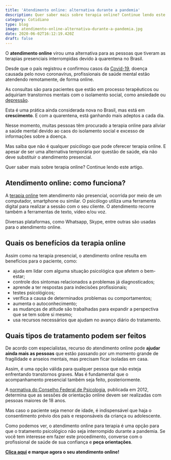 ```yaml
---
title: 'Atendimento online: alternativa durante a pandemia'
description: Quer saber mais sobre terapia online? Continue lendo este artigo.
category: Cotidiano
type: blog
image: atendimento-online-alternativa-durante-a-pandemia.jpg
date: 2020-06-02T16:12:19.420Z
draft: false
---
```


O **atendimento online** virou uma alternativa para as pessoas que tiveram as terapias presenciais interrompidas devido à quarentena no Brasil.

Desde que o país registrou e confirmou casos da [Covid-19](/como-lidar-com-a-histeria-coletiva-por-conta-da-covid-19/), doença causada pelo novo coronavírus, profissionais de saúde mental estão atendendo remotamente, de forma online.

As consultas são para pacientes que estão em processo terapêuticos ou adquiriam transtornos mentais com o isolamento social, como ansiedade ou [depressão](/tristeza-ou-depressao-como-diferenciar-uma-da-outra/).

Esta é uma prática ainda considerada nova no Brasil, mas está em **crescimento**. E com a quarentena, está ganhando mais adeptos a cada dia.

Nesse momento, muitas pessoas têm procurado a terapia online para aliviar a saúde mental devido ao caos do isolamento social e excesso de informações sobre a doença.

Mas saiba que não é qualquer psicólogo que pode oferecer terapia online. E apesar de ser uma alternativa temporária por questão de saúde, ela não deve substituir o atendimento presencial.

Quer saber mais sobre terapia online? Continue lendo este artigo.

## **Atendimento online: como funciona?**

A [terapia online](/psicologo-online/) tem atendimento não presencial, ocorrida por meio de um computador, smartphone ou similar. O psicólogo utiliza uma ferramenta digital para realizar a sessão com o seu cliente. O atendimento recorre também a ferramentas de texto, vídeo e/ou voz.

Diversas plataformas, como Whatsapp, Skype, entre outras são usadas para o atendimento online.

## **Quais os benefícios da terapia online**

Assim como na terapia presencial, o atendimento online resulta em benefícios para o paciente, como:

- ajuda em lidar com alguma situação psicológica que afetem o bem-estar;
- controle dos sintomas relacionados a problemas já diagnosticados;
- aprende a ter respostas para indecisões profissionais;
- testes psicológicos;
- verifica a causa de determinados problemas ou comportamentos;
- aumenta o autoconhecimento;
- as mudanças de atitude são trabalhadas para expandir a perspectiva que se tem sobre si mesmo;
- usa recursos necessários que ajudam no avanço diário do tratamento.

## **Quais tipos de tratamento podem ser feitos**

De acordo com especialistas, recurso do atendimento online pode **ajudar ainda mais as pessoas** que estão passando por um momento grande de fragilidade e anseios mentais, mas precisam ficar isoladas em casa.

Assim, é uma opção válida para qualquer pessoa que não esteja enfrentando transtornos graves. Mas é fundamental que o acompanhamento presencial também seja feito, posteriormente.

A [normativa do Conselho Federal de Psicologia](https://site.cfp.org.br/legislacao/leis-e-normas/), publicada em 2012, determina que as sessões de orientação online devem ser realizadas com pessoas maiores de 18 anos.

Mas caso o paciente seja menor de idade, é indispensável que haja o consentimento prévio dos pais e responsáveis da criança ou adolescente.

Como podemos ver, o atendimento online para terapia é uma opção para que o tratamento psicológico não seja interrompido durante a pandemia. Se você tem interesse em fazer este procedimento, converse com o profissional de saúde de sua confiança e **peça orientações**.

[**Clica aqui**](/contato/) **e marque agora o seu atendimento online!**
